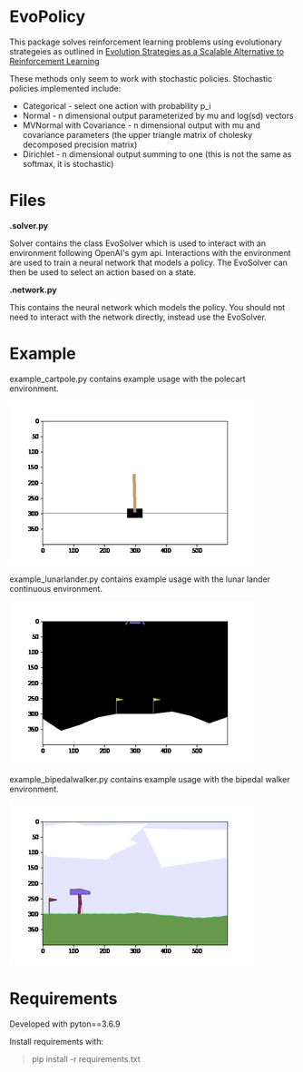 # EvoPolicy

This package solves reinforcement learning problems using evolutionary strategeies as outlined in [Evolution Strategies as a Scalable Alternative to Reinforcement Learning](https://arxiv.org/abs/1703.03864)

These methods only seem to work with stochastic policies. Stochastic policies implemented include:

- Categorical - select one action with probability p_i
- Normal - n dimensional output parameterized by mu and log(sd) vectors
- MVNormal with Covariance - n dimensional output with mu and covariance parameters (the upper triangle matrix of cholesky decomposed precision matrix)
- Dirichlet - n dimensional output summing to one (this is not the same as softmax, it is stochastic)

# Files

**.solver.py**

Solver contains the class EvoSolver which is used to interact with an environment following OpenAI's gym api. Interactions with the environment are used to train a neural network that models a policy. The EvoSolver can then be used to select an action based on a state.

**.network.py**

This contains the neural network which models the policy. You should not need to interact with the network directly, instead use the EvoSolver.

# Example

example_cartpole.py contains example usage with the polecart environment.

![](gifs/cartpole.gif)

example_lunarlander.py contains example usage with the lunar lander continuous environment.

![](gifs/lunarlander.gif)

example_bipedalwalker.py contains example usage with the bipedal walker environment.

![](gifs/walker300.gif)

# Requirements

Developed with pyton==3.6.9

Install requirements with:
> pip install -r requirements.txt